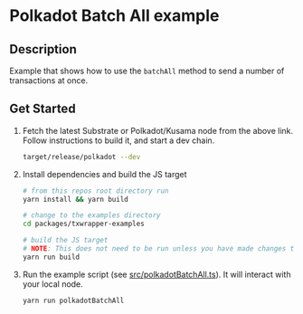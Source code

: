 # Polkadot Batch All example

## Description
Example that shows how to use the `batchAll` method to send a number of transactions at once.

## Get Started

1) Fetch the latest Substrate or Polkadot/Kusama node from the above link. Follow instructions to build it, and start a dev chain.

    ```bash
    target/release/polkadot --dev
    ```

2) Install dependencies and build the JS target

    ```bash
    # from this repos root directory run
    yarn install && yarn build

    # change to the examples directory
    cd packages/txwrapper-examples

    # build the JS target
    # NOTE: This does not need to be run unless you have made changes to the example as the package will already be built via the command that ran from the root directory above.
    yarn run build
    ```

3) Run the example script (see [src/polkadotBatchAll.ts](src/polkadotBatchAll.ts)). It will interact with your local node.

    ```bash
    yarn run polkadotBatchAll
    ```
